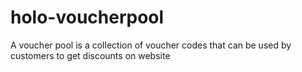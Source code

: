 # holo-voucherpool
A voucher pool is a collection of voucher codes that can be used by customers to get discounts on website
